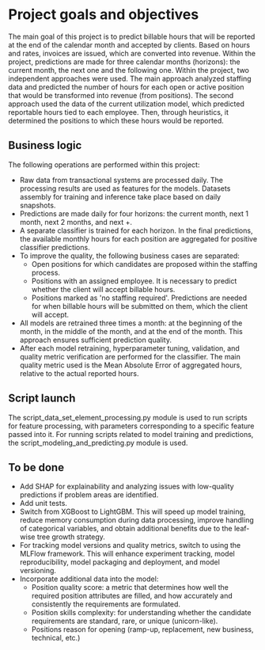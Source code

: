 Project goals and objectives
================
The main goal of this project is to predict billable hours that will be reported at the end of the calendar month and accepted by clients.
Based on hours and rates, invoices are issued, which are converted into revenue.
Within the project, predictions are made for three calendar months (horizons): the current month, the next one and the following one.
Within the project, two independent approaches were used.
The main approach analyzed staffing data and predicted the number of hours for each open or active position that would be transformed into revenue (from positions).
The second approach used the data of the current utilization model, which predicted reportable hours tied to each employee. Then, through heuristics, it determined the positions to which these hours would be reported.

Business logic
-----------------
The following operations are performed within this project:

- Raw data from transactional systems are processed daily. The processing results are used as features for the models. Datasets assembly for training and inference take place based on daily snapshots.
- Predictions are made daily for four horizons: the current month, next 1 month, next 2 months, and next +. 
- A separate classifier is trained for each horizon. In the final predictions, the available monthly hours for each position are aggregated for positive classifier predictions. 
- To improve the quality, the following business cases are separated:
  - Open positions for which candidates are proposed within the staffing process.
  - Positions with an assigned employee. It is necessary to predict whether the client will accept billable hours.
  - Positions marked as 'no staffing required'. Predictions are needed for when billable hours will be submitted on them, which the client will accept.
- All models are retrained three times a month: at the beginning of the month, in the middle of the month, and at the end of the month. This approach ensures sufficient prediction quality.
- After each model retraining, hyperparameter tuning, validation, and quality metric verification are performed for the classifier. The main quality metric used is the Mean Absolute Error of aggregated hours, relative to the actual reported hours.

Script launch
---------------
The script_data_set_element_processing.py module is used to run scripts for feature processing, with parameters corresponding to a specific feature passed into it.
For running scripts related to model training and predictions, the script_modeling_and_predicting.py module is used.

To be done
--------------

- Add SHAP for explainability and analyzing issues with low-quality predictions if problem areas are identified.
- Add unit tests.
- Switch from XGBoost to LightGBM. This will speed up model training, reduce memory consumption during data processing, improve handling of categorical variables, and obtain additional benefits due to the leaf-wise tree growth strategy.
- For tracking model versions and quality metrics, switch to using the MLFlow framework. This will enhance experiment tracking, model reproducibility, model packaging and deployment, and model versioning.
- Incorporate additional data into the model:
  - Position quality score: a metric that determines how well the required position attributes are filled, and how accurately and consistently the requirements are formulated.
  - Position skills complexity: for understanding whether the candidate requirements are standard, rare, or unique (unicorn-like).
  - Positions reason for opening (ramp-up, replacement, new business, technical, etc.)
